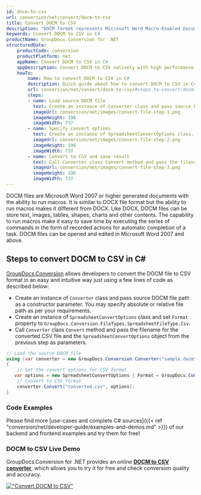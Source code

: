 ```yaml
---
id: docm-to-csv
url: conversion/net/convert/docm-to-csv
title: Convert DOCM to CSV
description: "DOCM format represents Microsoft Word Macro-Enabled Document with .docm extension. Learn how to convert DOCM to CSV file programmatically in C# language using GroupDocs.Conversion for .NET library."
keywords: Convert DOCM to CSV in C#
productName: GroupDocs.Conversion for .NET
structuredData:
    productCode: conversion
    productPlatform: net
    appName: Convert DOCM to CSV in C#
    appDescription: Convert DOCM to CSV natively with high performance using C# language and server side GroupDocs.Conversion for .NET APIs, without the use of any software like Microsoft or Open Office.
    howTo:
        name: How to convert DOCM to CSV in C# 
        description: Quick guide about how to convert DOCM to CSV in C# with high performance and accuracy.
        url: conversion/net/convert/docm-to-csv/#steps-to-convert-docm-to-csv-in-c
        steps:
        - name: Load source DOCM file 
          text: Create an instance of Converter class and pass source DOCM file path as a constructor parameter. You may specify absolute or relative file path as per your requirements. 
          imageUrl: conversion/net/images/convert-file-step-1.png
          imageHeight: 196
          imageWidth: 737
        - name: Specify convert options 
          text: Create an instance of SpreadsheetConvertOptions class.
          imageUrl: conversion/net/images/convert-file-step-2.png
          imageHeight: 196
          imageWidth: 737
        - name: Convert to CSV and save result 
          text: Call Converter class Convert method and pass the filename for the converted HTML file and the SpreadsheetConvertOptions object from the previous step as parameters.
          imageUrl: conversion/net/images/convert-file-step-3.png
          imageHeight: 196
          imageWidth: 737
---
```


DOCM files are Microsoft Word 2007 or higher generated documents with the ability to run macros. It is similar to DOCX file format but the ability to run macros makes it different from DOCX. Like DOCX, DOCM files can be store text, images, tables, shapes, charts and other contents. The capability to run macros make it easy to save time by executing the series of commands in the form of recorded actions for automatic completion of a task. DOCM files can be opened and edited in Microsoft Word 2007 and above.

## Steps to convert DOCM to CSV in C#

[GroupDocs.Conversion](https://products.groupdocs.com/conversion/net) allows developers to convert the DOCM file to CSV format in an easy and intuitive way just using a few lines of code as described below:

* Create an instance of `Converter` class and pass source DOCM file path as a constructor parameter. You may specify absolute or relative file path as per your requirements. 
* Create an instance of `SpreadsheetConvertOptions` class and set `Format` property to `GroupDocs.Conversion.FileTypes.SpreadsheetFileType.Csv`.
* Call `Converter` class `Convert` method and pass the filename for the converted CSV file and the `SpreadsheetConvertOptions` object from the previous step as parameters.

```csharp
// Load the source DOCM file
using (var converter = new GroupDocs.Conversion.Converter("sample.docm"))
{
    // Set the convert options for CSV format
   var options = new SpreadsheetConvertOptions { Format = GroupDocs.Conversion.FileTypes.SpreadsheetFileType.Csv };
    // Convert to CSV format
    converter.Convert("converted.csv", options);
}
```

### Code Examples

Please find more [use-cases and complete C# sources]({{< ref "conversion/net/developer-guide/examples-and-demos.md" >}}) of our backend and frontend examples and try them for free!

### DOCM to CSV Live Demo

GroupDocs.Conversion for .NET provides an online [**DOCM to CSV converter**](https://products.groupdocs.app/conversion/docm-to-csv), which allows you to try it for free and check conversion quality and accuracy.

[!["Convert DOCM to CSV"](conversion/net/images/convert-to-csv/convert-docm-to-csv.png)](https://products.groupdocs.app/conversion/docm-to-csv)